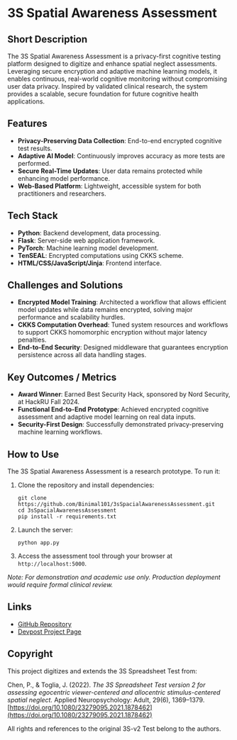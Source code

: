 # 3S Spatial Awareness Assessment

## Short Description
The 3S Spatial Awareness Assessment is a privacy-first cognitive testing platform designed to digitize and enhance spatial neglect assessments. Leveraging secure encryption and adaptive machine learning models, it enables continuous, real-world cognitive monitoring without compromising user data privacy. Inspired by validated clinical research, the system provides a scalable, secure foundation for future cognitive health applications.

## Features
- **Privacy-Preserving Data Collection**: End-to-end encrypted cognitive test results.
- **Adaptive AI Model**: Continuously improves accuracy as more tests are performed.
- **Secure Real-Time Updates**: User data remains protected while enhancing model performance.
- **Web-Based Platform**: Lightweight, accessible system for both practitioners and researchers.

## Tech Stack
- **Python**: Backend development, data processing.
- **Flask**: Server-side web application framework.
- **PyTorch**: Machine learning model development.
- **TenSEAL**: Encrypted computations using CKKS scheme.
- **HTML/CSS/JavaScript/Jinja**: Frontend interface.

## Challenges and Solutions
- **Encrypted Model Training**: Architected a workflow that allows efficient model updates while data remains encrypted, solving major performance and scalability hurdles.
- **CKKS Computation Overhead**: Tuned system resources and workflows to support CKKS homomorphic encryption without major latency penalties.
- **End-to-End Security**: Designed middleware that guarantees encryption persistence across all data handling stages.

## Key Outcomes / Metrics
- **Award Winner**: Earned Best Security Hack, sponsored by Nord Security, at HackRU Fall 2024.
- **Functional End-to-End Prototype**: Achieved encrypted cognitive assessment and adaptive model learning on real data inputs.
- **Security-First Design**: Successfully demonstrated privacy-preserving machine learning workflows.

## How to Use
The 3S Spatial Awareness Assessment is a research prototype. To run it:

1. Clone the repository and install dependencies:
   
       git clone https://github.com/Binimal101/3sSpacialAwarenessAssessment.git
       cd 3sSpacialAwarenessAssessment
       pip install -r requirements.txt

2. Launch the server:

       python app.py

3. Access the assessment tool through your browser at `http://localhost:5000`.

*Note: For demonstration and academic use only. Production deployment would require formal clinical review.*

## Links
- [GitHub Repository](https://github.com/VictorJimenez3/threesAssessmentDigitized/)
- [Devpost Project Page](https://devpost.com/software/3s-spacial-awareness-assessment)

## Copyright
This project digitizes and extends the 3S Spreadsheet Test from:

Chen, P., & Toglia, J. (2022). *The 3S Spreadsheet Test version 2 for assessing egocentric viewer-centered and allocentric stimulus-centered spatial neglect.* Applied Neuropsychology: Adult, 29(6), 1369–1379.  
[https://doi.org/10.1080/23279095.2021.1878462](https://doi.org/10.1080/23279095.2021.1878462)

All rights and references to the original 3S-v2 Test belong to the authors.
